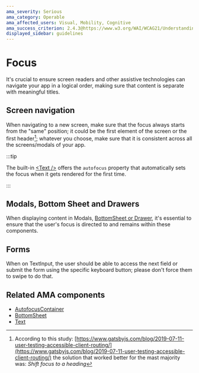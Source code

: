 ```yaml
---
ama_severity: Serious
ama_category: Operable
ama_affected_users: Visual, Mobility, Cognitive
ama_success_criterion: 2.4.3@https://www.w3.org/WAI/WCAG21/Understanding/focus-order
displayed_sidebar: guidelines
---
```


# Focus

<AMASection />
<AssistiveTechnology name="Assistive Technologies" title="Screen Reader, Keyboard and Switch" />

It's crucial to ensure screen readers and other assistive technologies can navigate your app in a logical order, making sure that content is separate with meaningful titles.

## Screen navigation

<Serious label padding />

When navigating to a new screen, make sure that the focus always starts from the "same" position; it could be the first element of the screen or the first header[^1]; whatever you choose, make sure that it is consistent across all the screens/modals of your app.

:::tip

The built-in [&lt;Text /&gt;](../components/Text) offers the `autofocus` property that automatically sets the focus when it gets rendered for the first time.

:::

## Modals, Bottom Sheet and Drawers

<Critical label padding />

When displaying content in Modals, [BottomSheet or Drawer](/guidelines/bottomsheet), it's essential to ensure that the user's focus is directed to and remains within these components.

## Forms

<Serious label padding />

When on TextInput, the user should be able to access the next field or submit the form using the specific keyboard button; please don't force them to swipe to do that.

## Related AMA components

- [AutofocusContainer](../components/autofocuscontainer)
- [BottomSheet](../components/bottomsheet)
- [Text](../components/text)

[^1]: According to this study: [https://www.gatsbyjs.com/blog/2019-07-11-user-testing-accessible-client-routing/](https://www.gatsbyjs.com/blog/2019-07-11-user-testing-accessible-client-routing/) the solution that worked better for the mast majority was: _Shift focus to a heading_
